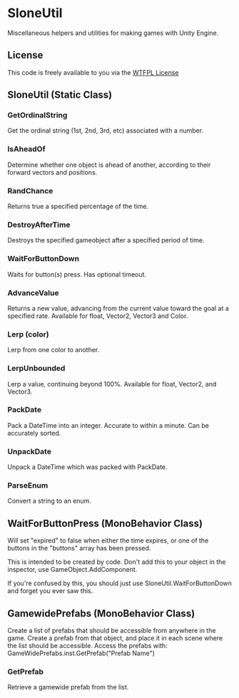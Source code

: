 # SloneUtil
Miscellaneous helpers and utilities for making games with Unity Engine.

## License
This code is freely available to you via the [WTFPL License](https://en.wikipedia.org/wiki/WTFPL)

## SloneUtil (Static Class)
### GetOrdinalString
Get the ordinal string (1st, 2nd, 3rd, etc) associated with a number.
### IsAheadOf
Determine whether one object is ahead of another, according to their forward vectors and positions.
### RandChance
Returns true a specified percentage of the time.
### DestroyAfterTime
Destroys the specified gameobject after a specified period of time.
### WaitForButtonDown
Waits for button(s) press.  Has optional timeout.
### AdvanceValue
Returns a new value, advancing from the current value toward the goal at a specified rate.
Available for float, Vector2, Vector3 and Color.
### Lerp (color)
Lerp from one color to another.
### LerpUnbounded
Lerp a value, continuing beyond 100%.
Available for float, Vector2, and Vector3.
### PackDate
Pack a DateTime into an integer.  Accurate to within a minute.
Can be accurately sorted.
### UnpackDate
Unpack a DateTime which was packed with PackDate.
### ParseEnum
Convert a string to an enum.

## WaitForButtonPress (MonoBehavior Class)
Will set "expired" to false when either the time expires, or one of the buttons in the "buttons" array has been pressed.

This is intended to be created by code.  Don't add this to your object in the inspector, use GameObject.AddComponent.

If you're confused by this, you should just use SloneUtil.WaitForButtonDown and forget you ever saw this.

## GamewidePrefabs (MonoBehavior Class)
Create a list of prefabs that should be accessible from anywhere in the game.  Create a prefab from that object, and place it in each scene where the list should be accessible.
Access the prefabs with: GameWidePrefabs.inst.GetPrefab("Prefab Name")

### GetPrefab
Retrieve a gamewide prefab from the list.
